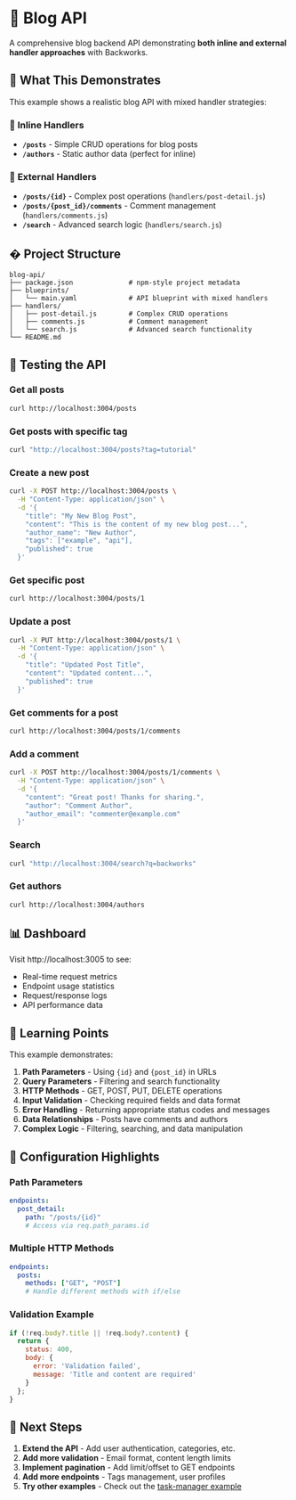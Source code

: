 # 📝 Blog API

A comprehensive blog backend API demonstrating **both inline and external handler approaches** with Backworks.

## 🎯 What This Demonstrates

This example shows a realistic blog API with mixed handler strategies:

### 📄 **Inline Handlers**
- **`/posts`** - Simple CRUD operations for blog posts
- **`/authors`** - Static author data (perfect for inline)

### 📁 **External Handlers**
- **`/posts/{id}`** - Complex post operations (`handlers/post-detail.js`)
- **`/posts/{post_id}/comments`** - Comment management (`handlers/comments.js`)
- **`/search`** - Advanced search logic (`handlers/search.js`)

## �️ Project Structure

```
blog-api/
├── package.json              # npm-style project metadata
├── blueprints/
│   └── main.yaml             # API blueprint with mixed handlers
├── handlers/
│   ├── post-detail.js        # Complex CRUD operations
│   ├── comments.js           # Comment management
│   └── search.js             # Advanced search functionality
└── README.md
```

## 🧪 Testing the API

### Get all posts
```bash
curl http://localhost:3004/posts
```

### Get posts with specific tag
```bash
curl "http://localhost:3004/posts?tag=tutorial"
```

### Create a new post
```bash
curl -X POST http://localhost:3004/posts \
  -H "Content-Type: application/json" \
  -d '{
    "title": "My New Blog Post",
    "content": "This is the content of my new blog post...",
    "author_name": "New Author",
    "tags": ["example", "api"],
    "published": true
  }'
```

### Get specific post
```bash
curl http://localhost:3004/posts/1
```

### Update a post
```bash
curl -X PUT http://localhost:3004/posts/1 \
  -H "Content-Type: application/json" \
  -d '{
    "title": "Updated Post Title",
    "content": "Updated content...",
    "published": true
  }'
```

### Get comments for a post
```bash
curl http://localhost:3004/posts/1/comments
```

### Add a comment
```bash
curl -X POST http://localhost:3004/posts/1/comments \
  -H "Content-Type: application/json" \
  -d '{
    "content": "Great post! Thanks for sharing.",
    "author": "Comment Author",
    "author_email": "commenter@example.com"
  }'
```

### Search
```bash
curl "http://localhost:3004/search?q=backworks"
```

### Get authors
```bash
curl http://localhost:3004/authors
```

## 📊 Dashboard

Visit http://localhost:3005 to see:
- Real-time request metrics
- Endpoint usage statistics
- Request/response logs
- API performance data

## 🎯 Learning Points

This example demonstrates:

1. **Path Parameters** - Using `{id}` and `{post_id}` in URLs
2. **Query Parameters** - Filtering and search functionality
3. **HTTP Methods** - GET, POST, PUT, DELETE operations
4. **Input Validation** - Checking required fields and data format
5. **Error Handling** - Returning appropriate status codes and messages
6. **Data Relationships** - Posts have comments and authors
7. **Complex Logic** - Filtering, searching, and data manipulation

## 🔧 Configuration Highlights

### Path Parameters
```yaml
endpoints:
  post_detail:
    path: "/posts/{id}"
    # Access via req.path_params.id
```

### Multiple HTTP Methods
```yaml
endpoints:
  posts:
    methods: ["GET", "POST"]
    # Handle different methods with if/else
```

### Validation Example
```javascript
if (!req.body?.title || !req.body?.content) {
  return {
    status: 400,
    body: { 
      error: 'Validation failed',
      message: 'Title and content are required' 
    }
  };
}
```

## 🚀 Next Steps

1. **Extend the API** - Add user authentication, categories, etc.
2. **Add more validation** - Email format, content length limits
3. **Implement pagination** - Add limit/offset to GET endpoints
4. **Add more endpoints** - Tags management, user profiles
5. **Try other examples** - Check out the [task-manager example](../task-manager/)
